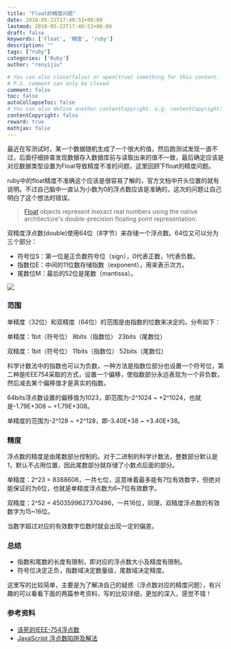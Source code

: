 ```yaml
---
title: "Float的精度问题"
date: 2018-05-22T17:40:53+08:00
lastmod: 2018-05-22T17:40:53+08:00
draft: false
keywords: ['Float', '精度', 'ruby']
description: ""
tags: ["ruby"]
categories: ['Ruby']
author: "renyijiu"

# You can also close(false) or open(true) something for this content.
# P.S. comment can only be closed
comment: false
toc: false
autoCollapseToc: false
# You can also define another contentCopyright. e.g. contentCopyright: "This is another copyright."
contentCopyright: false
reward: true
mathjax: false
---
```


最近在写测试时，某一个数据随机生成了一个很大的值，然后跑测试发现一直不过，后面仔细排查发现数据存入数据库前与读取出来的值不一致，最后确定应该是对应数据类型设置为Float导致精度不准的问题，这里回顾下float的精度问题。<!--more-->

ruby中的float精度不准确这个应该是很容易了解的，官方文档中开头位置的就有说明。不过自己脑中一直认为小数为0的浮点数应该是准确的，这次的问题让自己明白了这个想法的错误。

> [Float](https://ruby-doc.org/core-2.3.1/Float.html) objects represent inexact real numbers using the native architecture's double-precision floating point representation.

双精度浮点数(double)使用64位（8字节）来存储一个浮点数。64位又可以分为三个部分：

* 符号位S：第一位是正负数符号位（sign），0代表正数，1代表负数。
* 指数位E：中间的11位数存储指数（exponent），用来表示次方。
* 尾数位M：最后的52位是尾数（mantissa）。

![](https://upload.wikimedia.org/wikipedia/commons/7/76/General_double_precision_float.png)

### 范围

单精度（32位）和双精度（64位）的范围是由指数的位数来决定的。分布如下：

单精度：1bit（符号位）    8bits（指数位）    23bits（尾数位）  

双精度：1bit（符号位）    11bits（指数位）    52bits（尾数位）

科学计数法中的指数也可以为负数，一种方法是指数位部分也设置一个符号位，第二种是IEEE754采取的方式，设置一个偏移，使指数部分永远表现为一个非负数，然后减去某个偏移值才是真实的指数。

64bits浮点数设置的偏移值为1023，即范围为-2^1024 ~ +2^1024，也就是-1.79E+308 ~ +1.79E+308。

单精度的范围为-2^128 ~ +2^128，即-3.40E+38 ~ +3.40E+38。

### 精度

浮点数的精度是由尾数部分控制的。对于二进制的科学计数法，整数部分默认是1，默认不占用位置，因此尾数部分就存储了小数点后面的部分。

单精度：2^23 = 8388608，一共七位，这意味着最多能有7位有效数字，但绝对能保证的为6位，也就是单精度浮点数为6~7位有效数字。

双精度：2^52 = 4503599627370496，一共16位，同理，双精度浮点数的有效数字为15~16位。

当数字超过对应的有效数字位数时就会出现一定的偏差。

### 总结

* 指数和尾数的长度有限制，即对应的浮点数大小及精度有限制。
* 符号位决定正负，指数域决定数量级，尾数域决定精度。

这里写的比较简单，主要是为了解决自己的疑惑（浮点数对应的精度问题），有兴趣的可以看看下面的两篇参考资料，写的比较详细，更加的深入，感觉不错！

### 参考资料

* [该死的IEEE-754浮点数](https://segmentfault.com/a/1190000009084877)
* [JavaScript 浮点数陷阱及解法](https://github.com/camsong/blog/issues/9)




